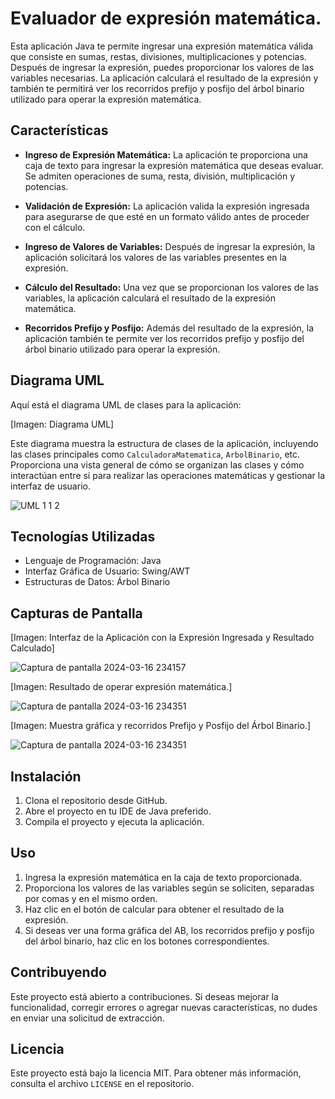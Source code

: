 # Evaluador de expresión matemática.

Esta aplicación Java te permite ingresar una expresión matemática válida que consiste en sumas, restas, divisiones, multiplicaciones y potencias. Después de ingresar la expresión, puedes proporcionar los valores de las variables necesarias.
La aplicación calculará el resultado de la expresión y también te permitirá ver los recorridos prefijo y posfijo del árbol binario utilizado para operar la expresión matemática.

## Características

- **Ingreso de Expresión Matemática:** La aplicación te proporciona una caja de texto para ingresar la expresión matemática que deseas evaluar. Se admiten operaciones de suma, resta, división, multiplicación y potencias.

- **Validación de Expresión:** La aplicación valida la expresión ingresada para asegurarse de que esté en un formato válido antes de proceder con el cálculo.

- **Ingreso de Valores de Variables:** Después de ingresar la expresión, la aplicación solicitará los valores de las variables presentes en la expresión.

- **Cálculo del Resultado:** Una vez que se proporcionan los valores de las variables, la aplicación calculará el resultado de la expresión matemática.

- **Recorridos Prefijo y Posfijo:** Además del resultado de la expresión, la aplicación también te permite ver los recorridos prefijo y posfijo del árbol binario utilizado para operar la expresión.

## Diagrama UML

Aquí está el diagrama UML de clases para la aplicación:

[Imagen: Diagrama UML]

Este diagrama muestra la estructura de clases de la aplicación, incluyendo las clases principales como `CalculadoraMatematica`, `ArbolBinario`, etc. Proporciona una vista general de cómo se organizan las clases y cómo interactúan entre sí para realizar las operaciones matemáticas y gestionar la interfaz de usuario.

![UML 1 1 2](https://github.com/DannyFlores27/ExpresionMatematicaArbol/assets/126033449/66574002-d62b-40a8-a46c-ab57e692d29e)


## Tecnologías Utilizadas

- Lenguaje de Programación: Java
- Interfaz Gráfica de Usuario: Swing/AWT
- Estructuras de Datos: Árbol Binario

## Capturas de Pantalla

[Imagen: Interfaz de la Aplicación con la Expresión Ingresada y Resultado Calculado]

![Captura de pantalla 2024-03-16 234157](https://github.com/DannyFlores27/ExpresionMatematicaArbol/assets/126033449/4f2bb642-4974-4072-a635-ee782fdc6408)

[Imagen: Resultado de operar expresión matemática.]

![Captura de pantalla 2024-03-16 234351](https://github.com/DannyFlores27/ExpresionMatematicaArbol/assets/126033449/a8b00b64-6d24-4832-aa1b-0e98c8101990)

[Imagen: Muestra gráfica y recorridos Prefijo y Posfijo del Árbol Binario.]

![Captura de pantalla 2024-03-16 234351](https://github.com/DannyFlores27/ExpresionMatematicaArbol/assets/126033449/b6aefaa5-74e8-4107-9957-95dba49c48c0)

## Instalación

1. Clona el repositorio desde GitHub.
2. Abre el proyecto en tu IDE de Java preferido.
3. Compila el proyecto y ejecuta la aplicación.

## Uso

1. Ingresa la expresión matemática en la caja de texto proporcionada.
2. Proporciona los valores de las variables según se soliciten, separadas por comas y en el mismo orden.
3. Haz clic en el botón de calcular para obtener el resultado de la expresión.
4. Si deseas ver una forma gráfica del AB, los recorridos prefijo y posfijo del árbol binario, haz clic en los botones correspondientes.

## Contribuyendo

Este proyecto está abierto a contribuciones. Si deseas mejorar la funcionalidad, corregir errores o agregar nuevas características, no dudes en enviar una solicitud de extracción.

## Licencia

Este proyecto está bajo la licencia MIT. Para obtener más información, consulta el archivo `LICENSE` en el repositorio.

